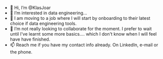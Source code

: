 - 👋 Hi, I’m @KlasJoar
- 👀 I’m interested in data engineering...
- 🌱 I am moving to a job where I will start by onboarding to their latest choice if data engineering tools.
- 💞️ I’m not really looking to collaborate for the moment. I prefer to wait until I've learnt some more basics.... which I don't know when I will feel have have finished.
- 📫 Reach me if you have my contact info already. On LinkedIn, e-mail or the phone.

<!---
KlasJoar/KlasJoar is a ✨ special ✨ repository because its `README.md` (this file) appears on your GitHub profile.
You can click the Preview link to take a look at your changes.
--->
